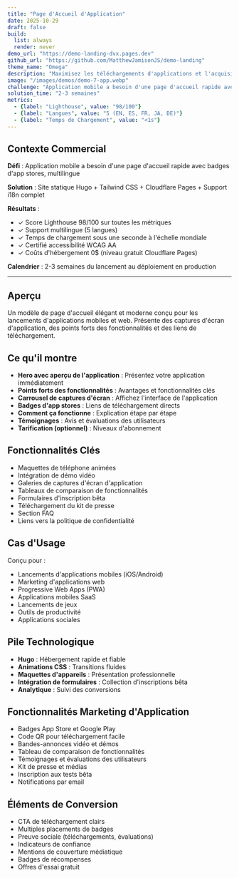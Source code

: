 ```yaml
---
title: "Page d'Accueil d'Application"
date: 2025-10-29
draft: false
build:
  list: always
  render: never
demo_url: "https://demo-landing-dvx.pages.dev"
github_url: "https://github.com/MatthewJamisonJS/demo-landing"
theme_name: "Omega"
description: "Maximisez les téléchargements d'applications et l'acquisition d'utilisateurs avec une page d'accueil conçue pour la conversion. Présentations de fonctionnalités attrayantes, optimisation des app stores et appels à l'action clairs guident les visiteurs de l'intérêt à l'installation—soutenant les marchés mondiaux dès le premier jour."
image: "/images/demos/demo-7-app.webp"
challenge: "Application mobile a besoin d'une page d'accueil rapide avec badges d'app stores, multilingue"
solution_time: "2-3 semaines"
metrics:
  - {label: "Lighthouse", value: "98/100"}
  - {label: "Langues", value: "5 (EN, ES, FR, JA, DE)"}
  - {label: "Temps de Chargement", value: "<1s"}
---
```


## Contexte Commercial

**Défi** : Application mobile a besoin d'une page d'accueil rapide avec badges d'app stores, multilingue

**Solution** : Site statique Hugo + Tailwind CSS + Cloudflare Pages + Support i18n complet

**Résultats** :
- ✓ Score Lighthouse 98/100 sur toutes les métriques
- ✓ Support multilingue (5 langues)
- ✓ Temps de chargement sous une seconde à l'échelle mondiale
- ✓ Certifié accessibilité WCAG AA
- ✓ Coûts d'hébergement 0$ (niveau gratuit Cloudflare Pages)

**Calendrier** : 2-3 semaines du lancement au déploiement en production

---

## Aperçu

Un modèle de page d'accueil élégant et moderne conçu pour les lancements d'applications mobiles et web. Présente des captures d'écran d'application, des points forts des fonctionnalités et des liens de téléchargement.

## Ce qu'il montre

- **Hero avec aperçu de l'application** : Présentez votre application immédiatement
- **Points forts des fonctionnalités** : Avantages et fonctionnalités clés
- **Carrousel de captures d'écran** : Affichez l'interface de l'application
- **Badges d'app stores** : Liens de téléchargement directs
- **Comment ça fonctionne** : Explication étape par étape
- **Témoignages** : Avis et évaluations des utilisateurs
- **Tarification (optionnel)** : Niveaux d'abonnement

## Fonctionnalités Clés

- Maquettes de téléphone animées
- Intégration de démo vidéo
- Galeries de captures d'écran d'application
- Tableaux de comparaison de fonctionnalités
- Formulaires d'inscription bêta
- Téléchargement du kit de presse
- Section FAQ
- Liens vers la politique de confidentialité

## Cas d'Usage

Conçu pour :
- Lancements d'applications mobiles (iOS/Android)
- Marketing d'applications web
- Progressive Web Apps (PWA)
- Applications mobiles SaaS
- Lancements de jeux
- Outils de productivité
- Applications sociales

## Pile Technologique

- **Hugo** : Hébergement rapide et fiable
- **Animations CSS** : Transitions fluides
- **Maquettes d'appareils** : Présentation professionnelle
- **Intégration de formulaires** : Collection d'inscriptions bêta
- **Analytique** : Suivi des conversions

## Fonctionnalités Marketing d'Application

- Badges App Store et Google Play
- Code QR pour téléchargement facile
- Bandes-annonces vidéo et démos
- Tableau de comparaison de fonctionnalités
- Témoignages et évaluations des utilisateurs
- Kit de presse et médias
- Inscription aux tests bêta
- Notifications par email

## Éléments de Conversion

- CTA de téléchargement clairs
- Multiples placements de badges
- Preuve sociale (téléchargements, évaluations)
- Indicateurs de confiance
- Mentions de couverture médiatique
- Badges de récompenses
- Offres d'essai gratuit
